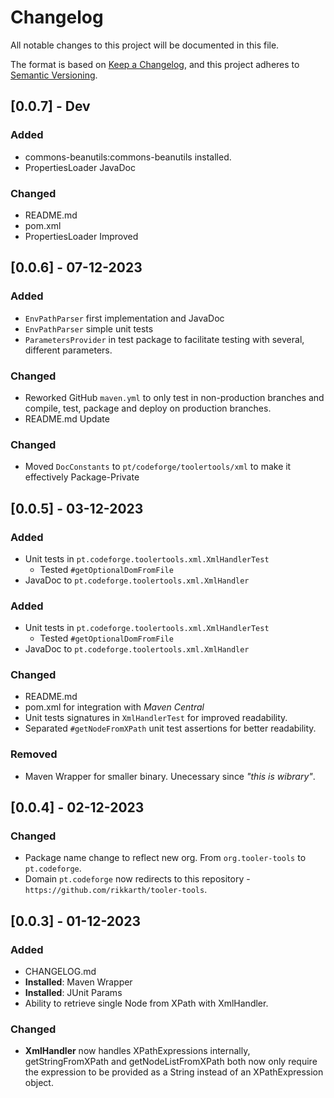 # Changelog

All notable changes to this project will be documented in this file.

The format is based on [Keep a Changelog](https://keepachangelog.com/en/1.0.0/),
and this project adheres to [Semantic Versioning](https://semver.org/spec/v2.0.0.html).

## [0.0.7] - Dev

### Added

- commons-beanutils:commons-beanutils installed.
- PropertiesLoader JavaDoc

### Changed

- README.md
- pom.xml
- PropertiesLoader Improved

## [0.0.6] - 07-12-2023

### Added

- `EnvPathParser` first implementation and JavaDoc
- `EnvPathParser` simple unit tests
- `ParametersProvider` in test package to facilitate testing with several, different parameters.

### Changed

- Reworked GitHub `maven.yml` to only test in non-production branches and compile, test, package and deploy on
  production branches.
- README.md Update

### Changed

- Moved `DocConstants` to `pt/codeforge/toolertools/xml` to make it effectively Package-Private

## [0.0.5] - 03-12-2023

### Added

- Unit tests in `pt.codeforge.toolertools.xml.XmlHandlerTest`
    - Tested `#getOptionalDomFromFile`
- JavaDoc to `pt.codeforge.toolertools.xml.XmlHandler`

### Added

- Unit tests in `pt.codeforge.toolertools.xml.XmlHandlerTest`
    - Tested `#getOptionalDomFromFile`
- JavaDoc to `pt.codeforge.toolertools.xml.XmlHandler`

### Changed

- README.md
- pom.xml for integration with *Maven Central*
- Unit tests signatures in `XmlHandlerTest` for improved readability.
- Separated `#getNodeFromXPath` unit test assertions for better readability.

### Removed

- Maven Wrapper for smaller binary. Unecessary since *"this is wibrary"*.

## [0.0.4] - 02-12-2023

### Changed

- Package name change to reflect new org. From `org.tooler-tools` to `pt.codeforge`.
- Domain `pt.codeforge` now redirects to this repository - `https://github.com/rikkarth/tooler-tools`.

## [0.0.3] - 01-12-2023

### Added

- CHANGELOG.md
- **Installed**: Maven Wrapper
- **Installed**: JUnit Params
- Ability to retrieve single Node from XPath with XmlHandler.

### Changed

- **XmlHandler** now handles XPathExpressions internally, getStringFromXPath and getNodeListFromXPath both now only
  require the expression to be provided as a String instead of an XPathExpression object.
